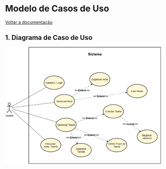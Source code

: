 # Modelo de Casos de Uso

[Voltar a documentação](../documentacao.md)

## 1. Diagrama de Caso de Uso

![diagrama de caso de uso](files/Diagrama_Caso_De_Uso.png "Diagrama de caso de uso")
